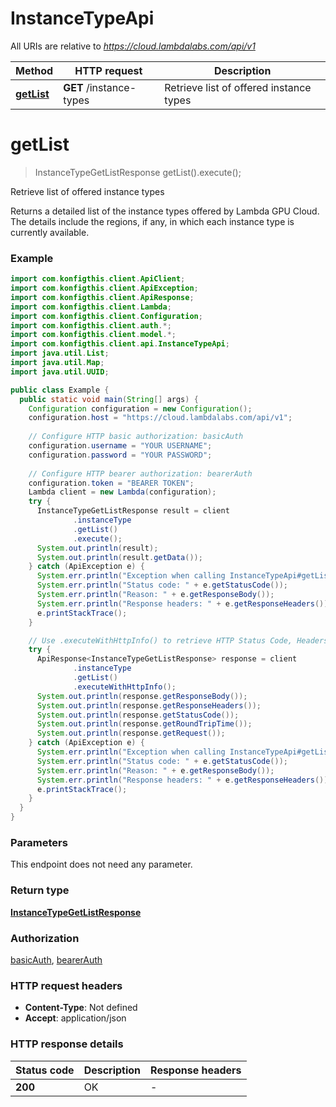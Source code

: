 # InstanceTypeApi

All URIs are relative to *https://cloud.lambdalabs.com/api/v1*

| Method | HTTP request | Description |
|------------- | ------------- | -------------|
| [**getList**](InstanceTypeApi.md#getList) | **GET** /instance-types | Retrieve list of offered instance types |


<a name="getList"></a>
# **getList**
> InstanceTypeGetListResponse getList().execute();

Retrieve list of offered instance types

Returns a detailed list of the instance types offered by Lambda GPU Cloud. The details include the regions, if any, in which each instance type is currently available. 

### Example
```java
import com.konfigthis.client.ApiClient;
import com.konfigthis.client.ApiException;
import com.konfigthis.client.ApiResponse;
import com.konfigthis.client.Lambda;
import com.konfigthis.client.Configuration;
import com.konfigthis.client.auth.*;
import com.konfigthis.client.model.*;
import com.konfigthis.client.api.InstanceTypeApi;
import java.util.List;
import java.util.Map;
import java.util.UUID;

public class Example {
  public static void main(String[] args) {
    Configuration configuration = new Configuration();
    configuration.host = "https://cloud.lambdalabs.com/api/v1";
    
    // Configure HTTP basic authorization: basicAuth
    configuration.username = "YOUR USERNAME";
    configuration.password = "YOUR PASSWORD";
    
    // Configure HTTP bearer authorization: bearerAuth
    configuration.token = "BEARER TOKEN";
    Lambda client = new Lambda(configuration);
    try {
      InstanceTypeGetListResponse result = client
              .instanceType
              .getList()
              .execute();
      System.out.println(result);
      System.out.println(result.getData());
    } catch (ApiException e) {
      System.err.println("Exception when calling InstanceTypeApi#getList");
      System.err.println("Status code: " + e.getStatusCode());
      System.err.println("Reason: " + e.getResponseBody());
      System.err.println("Response headers: " + e.getResponseHeaders());
      e.printStackTrace();
    }

    // Use .executeWithHttpInfo() to retrieve HTTP Status Code, Headers and Request
    try {
      ApiResponse<InstanceTypeGetListResponse> response = client
              .instanceType
              .getList()
              .executeWithHttpInfo();
      System.out.println(response.getResponseBody());
      System.out.println(response.getResponseHeaders());
      System.out.println(response.getStatusCode());
      System.out.println(response.getRoundTripTime());
      System.out.println(response.getRequest());
    } catch (ApiException e) {
      System.err.println("Exception when calling InstanceTypeApi#getList");
      System.err.println("Status code: " + e.getStatusCode());
      System.err.println("Reason: " + e.getResponseBody());
      System.err.println("Response headers: " + e.getResponseHeaders());
      e.printStackTrace();
    }
  }
}

```

### Parameters
This endpoint does not need any parameter.

### Return type

[**InstanceTypeGetListResponse**](InstanceTypeGetListResponse.md)

### Authorization

[basicAuth](../README.md#basicAuth), [bearerAuth](../README.md#bearerAuth)

### HTTP request headers

 - **Content-Type**: Not defined
 - **Accept**: application/json

### HTTP response details
| Status code | Description | Response headers |
|-------------|-------------|------------------|
| **200** | OK |  -  |

